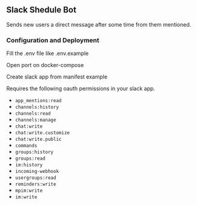 ## Slack Shedule Bot

Sends new users a direct message after some time from them mentioned.

### Configuration and Deployment

Fill the .env file like .env.example

Open port on docker-compose

Create slack app from manifest example

Requires the following oauth permissions in your slack app.

- `app_mentions:read`
- `channels:history`
- `channels:read`
- `channels:manage`
- `chat:write`
- `chat:write.customize`
- `chat:write.public`
- `commands`
- `groups:history`
- `groups:read`
- `im:history`
- `incoming-webhook`
- `usergroups:read`
- `reminders:write`
- `mpim:write`
- `im:write`

